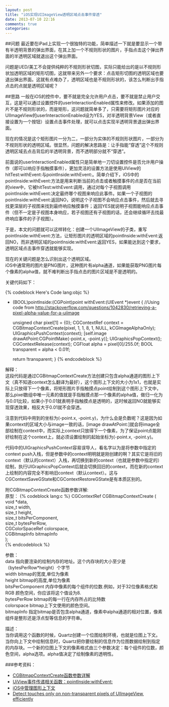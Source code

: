 ```yaml
---
layout: post
title: "iOS实现UIImageView透明区域点击事件穿透"
date: 2013-07-10 22:16
comments: true
categories: 
---
```


##问题
最近要在iPad上实现一个很独特的功能，简单描述一下就是要显示一个带有半透明背景的弹出界面，在其上加一个不规则形状的图片，手指点击这个弹出界面的半透明区域就退出这个弹出界面。

问题是UED/美工不会提供纯粹的不规则形状切图，实际只能给出的是以不规则形状加透明区域的矩形切图，这就带来另外一个要求：点击矩形切图的透明区域也要退出弹出界面。这就有点难办了，透明区域也是不规则形状的，该怎么判断出手指点击的点就是透明区域呢？

##思路
一般在iOS的控件中，要不就是完全允许用户点击，要不就是禁止用户交互，这是可以通过设置控件的userInteractionEnabled属性来修改。如果添加的图片不是不规则形状的，而是矩形，这问题就简单多了，只需要将矩形图片对应的UIImageView的userInteractionEnabled设为YES，对半透明背景View（或者直接设置为一个按钮）设置点击事件处理，就可以点击实现半透明背景退出弹出界面。

现在的情况是这个矩形图片一分为二，一部分为实体的不规则形状图片，一部分为不规则形状的透明区域。很显然，问题的解决思路是：让手指能“穿透”这个不规则透明区域去点击背后的半透明背景，而不透明部分就不“穿透”。

前面说的userInteractionEnabled属性只是简单地一刀切设置控件是否允许用户操作（即可以响应手指触摸事件），更加灵活的设置方法是使用UIView的hitTest:withEvent:与pointInside:withEvent:。简单介绍下，iOS中的pointInside:withEvent:方法是用来判断当前的点击或者触摸事件的点是否在当前的view中，它被hitTest:withEvent:调用，通过对每个子视图调用pointInside:withEvent:决定最终哪个视图来响应此事件。如果一个子视图的pointInside:withEvent:返回NO，说明这个子视图不会响应点击事件，然后就去寻找更深层的子视图来找到最终响应触摸事件；返回YES就说明子视图能响应点击事件（但不一定是子视图本身响应，若子视图还有子视图的话，还会继续循环去找最终响应事件的子子视图）。

于是，本文的问题就可以这样转化：创建一个UIImageView的子类，重写pointInside:withEvent:方法，让矩形图片的透明区域的pointInside:withEvent:返回NO，而非透明区域的pointInside:withEvent:返回YES，如果能达到这个要求，透明区域点击事件穿透就能够实现。

现在的关键问题是怎么识别出这个透明区域。   
iOS中通常用的图片是PNG图片，这种图片有alpha通道，如果能获取PNG图片每个像素的alpha值，就不难判断出手指点击的图片区域是不是透明的。    

关键代码如下：   

{% codeblock Here's Code lang:objc %}
- (BOOL)pointInside:(CGPoint)point withEvent:(UIEvent *)event {
    //Using code from http://stackoverflow.com/questions/1042830/retrieving-a-pixel-alpha-value-for-a-uiimage

    unsigned char pixel[1] = {0};
    CGContextRef context = CGBitmapContextCreate(pixel,
                                                 1, 1, 8, 1, NULL,
                                                 kCGImageAlphaOnly);
    UIGraphicsPushContext(context);
    [self.image drawAtPoint:CGPointMake(-point.x, -point.y)];
    UIGraphicsPopContext();
    CGContextRelease(context);
    CGFloat alpha = pixel[0]/255.0f;
    BOOL transparent = alpha < 0.01f;

    return !transparent;
}
{% endcodeblock %}

解释：    
这段代码是通过CGBitmapContextCreate方法创建只包含alpha通道的图形上下文（真不知道context怎么翻译为最好），这个图形上下文的大小为1x1，也就是实际上只放得下一个像素，将矩形图片手指触摸点point绘制到这个图形上下文中，那么pixel数组中唯一元素的值就是手指触摸点那一个像素的alpha值，做归一化为与0.01比较，如果小于0.01就表明手指触摸点是透明的，这时候返回NO就能够实现穿透效果，相反大于0.01就不会穿透。

注意到代码中用到的坐标为(-point.x, -point.y)，为什么会是负数呢？这是因为如果context的区域大小与image一致的话，[image drawAtPoint:]就会将image全部绘制在context中，而实际上context只放得下一个像素，为了保证point点能刚好绘制在这个context上，就必须设置绘制的起始坐标为(-point.x, -point.y)。

代码中的UIGraphicsPushContext容易误导人，看名字以为是将参数中指定的context push入栈，但是参数中的context明明就是刚创建的啊？其实它是将旧的context（默认的context）入栈，再切换到新的context（也就是参数中指定的）绘制，执行UIGraphicsPopContext后就会切换回旧的context，而在新的context上绘制的内容完全不影响旧context（默认context）。这与CGContextSaveGState和CGContextRestoreGState是有本质区别的。


附CGBitmapContextCreate函数参数详解:   
原型：
{% codeblock lang:c %}
CGContextRef CGBitmapContextCreate (    
   void *data,   
   size_t width,    
   size_t height,   
   size_t bitsPerComponent,    
   size_t bytesPerRow,    
   CGColorSpaceRef colorspace,    
   CGBitmapInfo bitmapInfo    
);   
{% endcodeblock %}

参数：    
data                                    指向要渲染的绘制内存的地址。这个内存块的大小至少是（bytesPerRow*height）个字节   
width                                  bitmap的宽度,单位为像素   
height                                bitmap的高度,单位为像素    
bitsPerComponent        内存中像素的每个组件的位数.例如，对于32位像素格式和RGB 颜色空间，你应该将这个值设为8.    
bytesPerRow                  bitmap的每一行在内存所占的比特数    
colorspace                      bitmap上下文使用的颜色空间。    
bitmapInfo                       指定bitmap是否包含alpha通道，像素中alpha通道的相对位置，像素组件是整形还是浮点型等信息的字符串。   

描述：   
当你调用这个函数的时候，Quartz创建一个位图绘制环境，也就是位图上下文。当你向上下文中绘制信息时，Quartz把你要绘制的信息作为位图数据绘制到指定的内存块。一个新的位图上下文的像素格式由三个参数决定：每个组件的位数，颜色空间，alpha选项。alpha值决定了绘制像素的透明性。 


###参考资料：
*   [CGBitmapContextCreate函数参数详解](http://blog.csdn.net/wangyuchun_799/article/details/7804809)
*   [UiView事件传递相关函数：pointInside:withEvent:](http://blog.sina.com.cn/s/blog_489ab04e01010utb.html)
*   [iOS中管理图形上下文](http://wiki.eoe.cn/page/iOS_pptl_artile_28218.html)
*   [Detect touches only on non-transparent pixels of UIImageView, efficiently](http://stackoverflow.com/questions/13291919/detect-touches-only-on-non-transparent-pixels-of-uiimageview-efficiently)